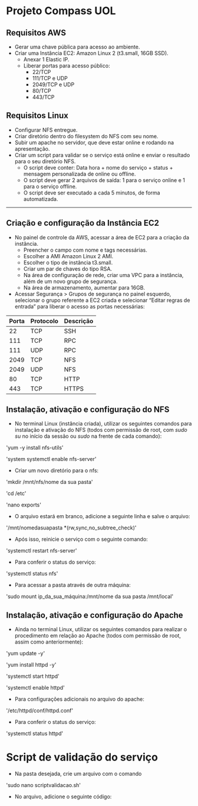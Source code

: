 # Projeto Compass UOL

## Requisitos AWS

- Gerar uma chave pública para acesso ao ambiente.
- Criar uma Instância EC2: Amazon Linux 2 (t3.small, 16GB SSD).
    - Anexar 1 Elastic IP.
    - Liberar portas para acesso público:
        - 22/TCP
        - 111/TCP e UDP
        - 2049/TCP e UDP
        - 80/TCP
        - 443/TCP

## Requisitos Linux

- Configurar NFS entregue.
- Criar diretório dentro do filesystem do NFS com seu nome.
- Subir um apache no servidor, que deve estar online e rodando na apresentação.
- Criar um script para validar se o serviço está online e enviar o resultado para o seu diretório NFS.
    - O script deve conter: Data hora + nome do serviço + status + mensagem personalizada de online ou offline.
    - O script deve gerar 2 arquivos de saída: 1 para o serviço online e 1 para o serviço offline.
    - O script deve ser executado a cada 5 minutos, de forma automatizada.


-----------------------------------------------------------------


## Criação e configuração da Instância EC2

- No painel de controle da AWS, acessar a área de EC2 para a criação da instância.
    - Preencher o campo com nome e tags necessárias.
    - Escolher a AMI Amazon Linux 2 AMI.
    - Escolher o tipo de instância t3.small.
    - Criar um par de chaves do tipo RSA.
    - Na área de configuração de rede, criar uma VPC para a instância, além de um novo grupo de segurança.
    - Na área de armazenamento, aumentar para 16GB.
- Acessar Segurança > Grupos de segurança no painel esquerdo, selecionar o grupo referente a EC2 criada e selecionar “Editar regras de entrada” para liberar o acesso as portas necessárias:

| Porta | Protocolo | Descrição |
| --- | --- | --- |
| 22 | TCP | SSH |
| 111 | TCP | RPC |
| 111 | UDP | RPC |
| 2049 | TCP | NFS |
| 2049 | UDP | NFS |
| 80 | TCP | HTTP |
| 443 | TCP | HTTPS |



## Instalação, ativação e configuração do NFS

- No terminal Linux (instância criada), utilizar os seguintes comandos para instalação e ativação do NFS (todos com permissão de root, com *sudo su* no início da sessão ou *sudo* na frente de cada comando):

'yum -y install nfs-utils'

'system systemctl enable nfs-server'

- Criar um novo diretório para o nfs:

'mkdir /mnt/nfs/nome da sua pasta'

'cd /etc'

'nano exports'

- O arquivo estará em branco, adicione a seguinte linha e salve o arquivo:

'/mnt/nomedasuapasta *(rw,sync,no_subtree_check)'

- Após isso, reinicie o serviço com o seguinte comando:

'systemctl restart nfs-server'

- Para conferir o status do serviço:

'systemctl status nfs'

- Para acessar a pasta através de outra máquina:

'sudo mount ip_da_sua_máquina:/mnt/nome da sua pasta /mnt/local'


## Instalação, ativação e configuração do Apache

- Ainda no terminal Linux, utilizar os seguintes comandos para realizar o procedimento em relação ao Apache (todos com permissão de root, assim como anteriormente):

'yum update -y'

'yum install httpd -y'

'systemctl start httpd'

'systemctl enable httpd'

- Para configurações adicionais no arquivo do apache:

'/etc/httpd/conf/httpd.conf'

- Para conferir o status do serviço:

'systemctl status httpd'



# Script de validação do serviço

- Na pasta desejada, crie um arquivo com o comando

'sudo nano scriptvalidacao.sh'

- No arquivo, adicione o seguinte código: